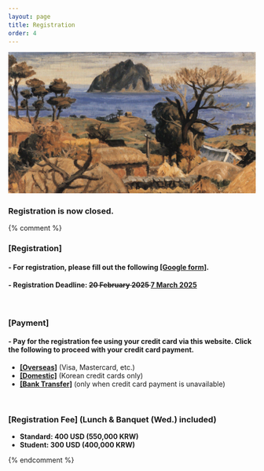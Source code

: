 ```yaml
---
layout: page
title: Registration
order: 4
---
```

![JejuLee](/jeju_lee.jpg)

### Registration is now closed.

{% comment %}
### [Registration]
#### - For registration, please fill out the following <a href = "https://forms.gle/DqpGD6JNUdB6ZdQy7">**[Google form]**</a>.
#### - Registration Deadline: <s> 20 February 2025 </s> <u> 7 March 2025 </u>
<br/>

### [Payment]
#### - Pay for the registration fee using your credit card via this website. Click the following to proceed with your credit card payment.
* <a href = "http://events.kias.re.kr/h/quantumresources.science/?pageNo=5690">**[Overseas]**</a> (Visa, Mastercard, etc.)
* <a href = "http://events.kias.re.kr/h/quantumresources.science/?pageNo=5689">**[Domestic]**</a> (Korean credit cards only)
* <a href = "http://events.kias.re.kr/h/quantumresources.science/?pageNo=5688">**[Bank Transfer]**</a> (only when credit card payment is unavailable)

<br/>

### [Registration Fee] (Lunch & Banquet (Wed.) included)
* **Standard: 400 USD (550,000 KRW)**
* **Student: 300 USD (400,000 KRW)**

{% endcomment %}

